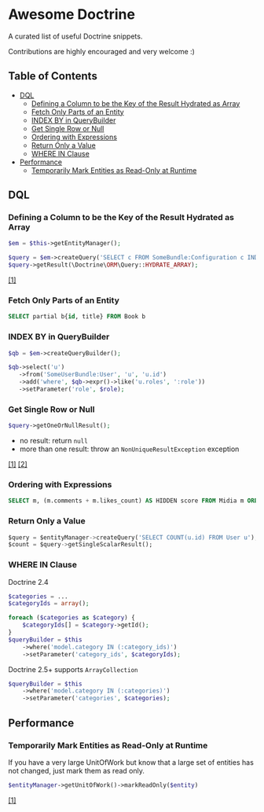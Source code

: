 # Awesome Doctrine

A curated list of useful Doctrine snippets.

Contributions are highly encouraged and very welcome :)

## Table of Contents

- [DQL](#dql)
    - [Defining a Column to be the Key of the Result Hydrated as Array](#defining-a-column-to-be-the-key-of-the-result-hydrated-as-array)
    - [Fetch Only Parts of an Entity](#fetch-only-parts-of-your-entities)
    - [INDEX BY in QueryBuilder](#index-by-in-querybuilder)
    - [Get Single Row or Null](#get-single-row-or-null)
    - [Ordering with Expressions](#ordering-with-expressions)
    - [Return Only a Value](#return-only-a-value)
    - [WHERE IN Clause](#where-in-clause)
- [Performance](#performance)
    - [Temporarily Mark Entities as Read-Only at Runtime](#temporarily-mark-entities-as-read-only-at-runtime)

## DQL

### Defining a Column to be the Key of the Result Hydrated as Array
```php
$em = $this->getEntityManager();

$query = $em->createQuery('SELECT c FROM SomeBundle:Configuration c INDEX BY c.name');
$query->getResult(\Doctrine\ORM\Query::HYDRATE_ARRAY);
```
[[1]](http://docs.doctrine-project.org/en/latest/reference/dql-doctrine-query-language.html#using-index-by)

### Fetch Only Parts of an Entity
```sql
SELECT partial b{id, title} FROM Book b
```

### INDEX BY in QueryBuilder
```php
$qb = $em->createQueryBuilder();

$qb->select('u')
   ->from('SomeUserBundle:User', 'u', 'u.id')
   ->add('where', $qb->expr()->like('u.roles', ':role'))
   ->setParameter('role', $role);
```

### Get Single Row or Null
```php
$query->getOneOrNullResult();
```
- no result: return `null`
- more than one result: throw an `NonUniqueResultException` exception

[[1]](http://doctrine-orm.readthedocs.org/en/latest/reference/dql-doctrine-query-language.html#query-result-formats) [[2]](https://github.com/doctrine/doctrine2/blob/master/lib/Doctrine/ORM/AbstractQuery.php#L763)

### Ordering with Expressions
```sql
SELECT m, (m.comments + m.likes_count) AS HIDDEN score FROM Midia m ORDER BY score
```

### Return Only a Value
```sql
$query = $entityManager->createQuery('SELECT COUNT(u.id) FROM User u');
$count = $query->getSingleScalarResult();
```

### WHERE IN Clause
Doctrine 2.4
```php
$categories = ... 
$categoryIds = array();

foreach ($categories as $category) {
    $categoryIds[] = $category->getId();
} 
$queryBuilder = $this
    ->where('model.category IN (:category_ids)')
    ->setParameter('category_ids', $categoryIds);
```
Doctrine 2.5+ supports `ArrayCollection`
```php
$queryBuilder = $this
    ->where('model.category IN (:categories)') 
    ->setParameter('categories', $categories);
```

## Performance

### Temporarily Mark Entities as Read-Only at Runtime
If you have a very large UnitOfWork but know that a large set of entities has not changed, just mark them as read only.
```php
$entityManager->getUnitOfWork()->markReadOnly($entity)
```
[[1]](http://docs.doctrine-project.org/projects/doctrine-orm/en/latest/reference/unitofwork.html#how-doctrine-detects-changes)
